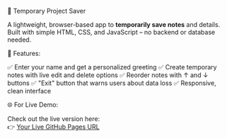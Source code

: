 📝 Temporary Project Saver

A lightweight, browser-based app to **temporarily save notes** and details. Built with simple HTML, CSS, and JavaScript – no backend or database needed.

🚀 Features:

✅ Enter your name and get a personalized greeting
✅ Create temporary notes with live edit and delete options
✅ Reorder notes with ↑ and ↓ buttons
✅ "Exit" button that warns users about data loss
✅ Responsive, clean interface

🌐  For Live Demo:

Check out the live version here:  
👉 [Your Live GitHub Pages URL](https://keerthankamathg.github.io/TemporaryMemory.github.io/)


